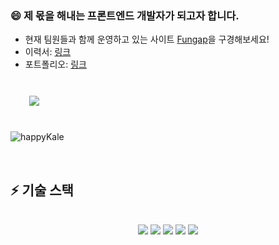 ### 😄 제 몫을 해내는 프론트엔드 개발자가 되고자 합니다.
- 현재 팀원들과 함께 운영하고 있는 사이트 [Fungap](https://fungap.shop/)을 구경해보세요!
- 이력서: [링크](https://github.com/happyKale/happyKale/blob/main/portfolio/%5B%EC%9D%B4%EB%A0%A5%EC%84%9C%5D%EA%B9%80%EC%84%B8%EC%97%B0.pdf)
- 포트폴리오: [링크](https://github.com/happyKale/happyKale/blob/main/portfolio/%5B%ED%8F%AC%ED%8A%B8%ED%8F%B4%EB%A6%AC%EC%98%A4%5D%EA%B9%80%EC%84%B8%EC%97%B0.pdf)

<br/>


<div>
    <img src="https://github-readme-stats.vercel.app/api?username=happyKale&hide=stars,contribs&count_private=true&show_icons=true"
        style="height: auto; margin-left: 20px; margin-right: 20px; padding: 10px;"/>
</div>

<br/>

![happyKale](https://github-readme-stats.vercel.app/api/top-langs/?username=happyKale&show_icons=true&hide_border=true&title_color=004386&icon_color=004386&layout=compact)

<br/>

## ⚡ 기술 스택
<br/>
<div align="center">
  <img src="https://img.shields.io/badge/HTML5-E34F26?style=flat-square&logo=HTML5&logoColor=white">
  <img src="https://img.shields.io/badge/CSS3-1572B6?style=flat-square&logo=CSS3&logoColor=white">
  <img src="https://img.shields.io/badge/JavaScript-F7DF1E?style=flat-square&logo=JavaScript&logoColor=black">
  <img src="https://img.shields.io/badge/React-61DAFB?style=flat-square&logo=React&logoColor=black">
  <img src="https://img.shields.io/badge/Redux-764ABC?style=flat-square&logo=Redux&logoColor=white">
</div>

<br/><br/><br/>
